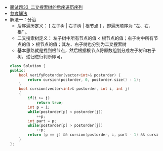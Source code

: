 - [面试题33. 二叉搜索树的后序遍历序列](https://leetcode-cn.com/problems/er-cha-sou-suo-shu-de-hou-xu-bian-li-xu-lie-lcof/)
- [参考解法](https://leetcode-cn.com/problems/er-cha-sou-suo-shu-de-hou-xu-bian-li-xu-lie-lcof/solution/mian-shi-ti-33-er-cha-sou-suo-shu-de-hou-xu-bian-6/)
- 解法一：分治
    + 后序遍历定义： [ 左子树 | 右子树 | 根节点 ] ，即遍历顺序为 “左、右、根” 。
    + 二叉搜索树定义： 左子树中所有节点的值 < 根节点的值；右子树中所有节点的值 > 根节点的值；其左、右子树也分别为二叉搜索树
    + 基本思路就是找到根节点，然后根据根节点将原数组划分成左子树和右子树，递归进行判断即可。
    ```C++
    class Solution {
    public:
        bool verifyPostorder(vector<int>& postorder) {
            return cursion(postorder, 0, postorder.size() - 1);
        }
        bool cursion(vector<int>& postorder, int i, int j)
        {
            if(i >= j)
                return true;
            int p = i;
            while(postorder[p] < postorder[j])
                ++p;
            int part = p;
            while(postorder[p] > postorder[j])
                ++p;
            return (p == j) && cursion(postorder, i, part - 1) && cursion(postorder, part, j - 1);
        }
    };
    ```